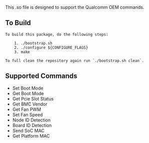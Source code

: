 This .so file is designed to support the Qualcomm OEM commands.

## To Build
```
To build this package, do the following steps:

    1. ./bootstrap.sh
    2. ./configure ${CONFIGURE_FLAGS}
    3. make

To full clean the repository again run `./bootstrap.sh clean`.
```

## Supported Commands
- Set Boot Mode
- Get Boot Mode
- Get Pcie Slot Status
- Get BMC Vendor
- Get Fan PWM
- Set Fan Speed
- Node ID Detection
- Board ID Detection
- Send SoC MAC
- Get Platform MAC
